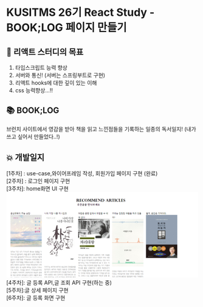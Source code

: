 # KUSITMS 26기 React Study - BOOK;LOG 페이지 만들기

## 📝 리액트 스터디의 목표
1. 타입스크립트 능력 향상
2. 서버와 통신! (서버는 스프링부트로 구현)
3. 리액트 hooks에 대한 깊이 있는 이해
4. css 능력향상...!!


## 📚 BOOK;LOG

브런치 사이트에서 영감을 받아 책을 읽고 느낀점들을 기록하는 일종의 독서일지!
(내가 쓰고 싶어서 만들었다..!)

## 💥 개발일지

[1주차] : use-case,와이어프레임 작성, 회원가입 페이지 구현 (완료)   
[2주차] : 로그인 페이지 구현  
[3주차]: home화면 UI 구현  
![img.png](img.png) 
[4주차]: 글 등록 API,글 조회 API 구현(하는 중)  
[5주차]:글 상세 페이지 구현  
[6주차]: 글 등록 화면 구현  